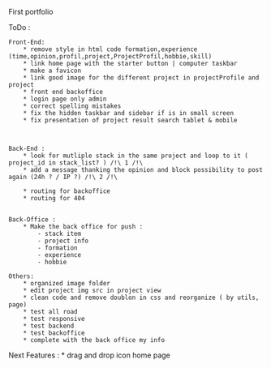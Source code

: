 First portfolio


ToDo :


    Front-End:
        * remove style in html code formation,experience (time,opinion,profil,project,ProjectProfil,hobbie,skill)
        * link home page with the starter button | computer taskbar
        * make a favicon
        * link good image for the different project in projectProfile and project
        * front end backoffice
        * login page only admin
        * correct spelling mistakes
        * fix the hidden taskbar and sidebar if is in small screen
        * fix presentation of project result search tablet & mobile
        
        
    
    Back-End :
        * look for mutliple stack in the same project and loop to it ( project_id in stack_list? ) /!\ 1 /!\
        * add a message thanking the opinion and block possibility to post again (24h ? / IP ?) /!\ 2 /!\

        * routing for backoffice
        * routing for 404


    Back-Office : 
        * Make the back office for push :
            - stack item
            - project info 
            - formation 
            - experience
            - hobbie
        
    Others: 
        * organized image folder
        * edit project img src in project view
        * clean code and remove doublon in css and reorganize ( by utils, page)
        * test all road
        * test responsive
        * test backend
        * test backoffice
        * complete with the back office my info

Next Features : 
        * drag and drop icon home page 
        